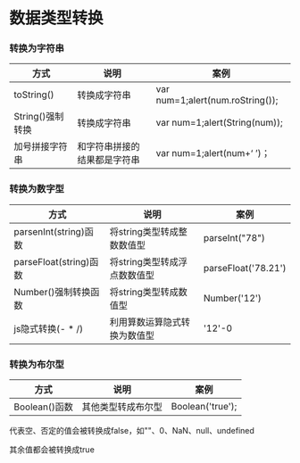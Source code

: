 # 数据类型转换

### 转换为字符串

| 方式             | 说明                         | 案例                             |
| ---------------- | ---------------------------- | -------------------------------- |
| toString()       | 转换成字符串                 | var num=1;alert(num.roString()); |
| String()强制转换 | 转换成字符串                 | var num=1;alert(String(num));    |
| 加号拼接字符串   | 和字符串拼接的结果都是字符串 | var num=1;alert(num+‘ ’)；       |

### 转换为数字型

| 方式                   | 说明                         | 案例                |
| ---------------------- | ---------------------------- | ------------------- |
| parsenInt(string)函数  | 将string类型转成整数数值型   | parseInt("78")      |
| parseFloat(string)函数 | 将string类型转成浮点数数值型 | parseFloat('78.21') |
| Number()强制转换函数   | 将string类型转成数值型       | Number('12')        |
| js隐式转换(- * /)      | 利用算数运算隐式转换为数值型 | '12'-0              |

### 转换为布尔型

| 方式          | 说明               | 案例             |
| ------------- | ------------------ | ---------------- |
| Boolean()函数 | 其他类型转成布尔型 | Boolean('true'); |

代表空、否定的值会被转换成false，如""、0、NaN、null、undefined

其余值都会被转换成true
